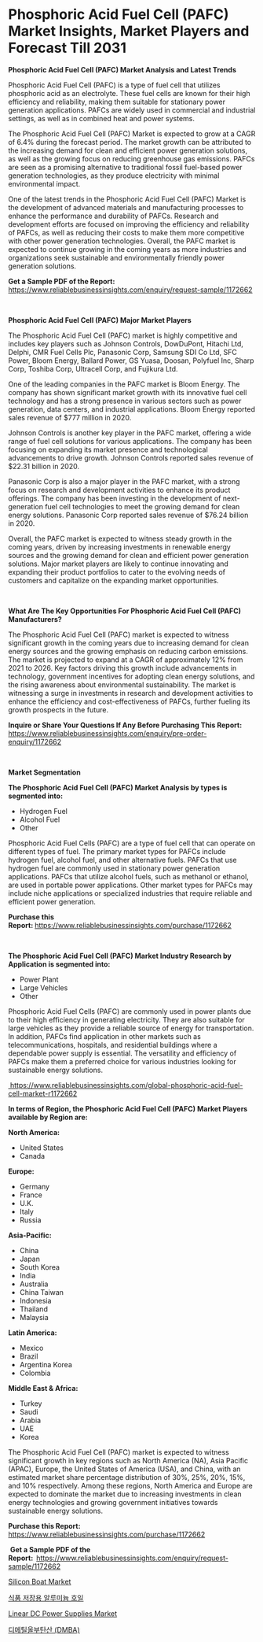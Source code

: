 <p><h1>Phosphoric Acid Fuel Cell (PAFC) Market Insights, Market Players and Forecast Till 2031</h1></p><p><strong>Phosphoric Acid Fuel Cell (PAFC) Market Analysis and Latest Trends</strong></p>
<p><p>Phosphoric Acid Fuel Cell (PAFC) is a type of fuel cell that utilizes phosphoric acid as an electrolyte. These fuel cells are known for their high efficiency and reliability, making them suitable for stationary power generation applications. PAFCs are widely used in commercial and industrial settings, as well as in combined heat and power systems.</p><p>The Phosphoric Acid Fuel Cell (PAFC) Market is expected to grow at a CAGR of 6.4% during the forecast period. The market growth can be attributed to the increasing demand for clean and efficient power generation solutions, as well as the growing focus on reducing greenhouse gas emissions. PAFCs are seen as a promising alternative to traditional fossil fuel-based power generation technologies, as they produce electricity with minimal environmental impact.</p><p>One of the latest trends in the Phosphoric Acid Fuel Cell (PAFC) Market is the development of advanced materials and manufacturing processes to enhance the performance and durability of PAFCs. Research and development efforts are focused on improving the efficiency and reliability of PAFCs, as well as reducing their costs to make them more competitive with other power generation technologies. Overall, the PAFC market is expected to continue growing in the coming years as more industries and organizations seek sustainable and environmentally friendly power generation solutions.</p></p>
<p><strong>Get a Sample PDF of the Report:&nbsp;</strong> <a href="https://www.reliablebusinessinsights.com/enquiry/request-sample/1172662">https://www.reliablebusinessinsights.com/enquiry/request-sample/1172662</a></p>
<p>&nbsp;</p>
<p><strong>Phosphoric Acid Fuel Cell (PAFC) Major Market Players</strong></p>
<p><p>The Phosphoric Acid Fuel Cell (PAFC) market is highly competitive and includes key players such as Johnson Controls, DowDuPont, Hitachi Ltd, Delphi, CMR Fuel Cells Plc, Panasonic Corp, Samsung SDI Co Ltd, SFC Power, Bloom Energy, Ballard Power, GS Yuasa, Doosan, Polyfuel Inc, Sharp Corp, Toshiba Corp, Ultracell Corp, and Fujikura Ltd.</p><p>One of the leading companies in the PAFC market is Bloom Energy. The company has shown significant market growth with its innovative fuel cell technology and has a strong presence in various sectors such as power generation, data centers, and industrial applications. Bloom Energy reported sales revenue of $777 million in 2020.</p><p>Johnson Controls is another key player in the PAFC market, offering a wide range of fuel cell solutions for various applications. The company has been focusing on expanding its market presence and technological advancements to drive growth. Johnson Controls reported sales revenue of $22.31 billion in 2020.</p><p>Panasonic Corp is also a major player in the PAFC market, with a strong focus on research and development activities to enhance its product offerings. The company has been investing in the development of next-generation fuel cell technologies to meet the growing demand for clean energy solutions. Panasonic Corp reported sales revenue of $76.24 billion in 2020.</p><p>Overall, the PAFC market is expected to witness steady growth in the coming years, driven by increasing investments in renewable energy sources and the growing demand for clean and efficient power generation solutions. Major market players are likely to continue innovating and expanding their product portfolios to cater to the evolving needs of customers and capitalize on the expanding market opportunities.</p></p>
<p>&nbsp;</p>
<p><strong>What Are The Key Opportunities For Phosphoric Acid Fuel Cell (PAFC) Manufacturers?</strong></p>
<p><p>The Phosphoric Acid Fuel Cell (PAFC) market is expected to witness significant growth in the coming years due to increasing demand for clean energy sources and the growing emphasis on reducing carbon emissions. The market is projected to expand at a CAGR of approximately 12% from 2021 to 2026. Key factors driving this growth include advancements in technology, government incentives for adopting clean energy solutions, and the rising awareness about environmental sustainability. The market is witnessing a surge in investments in research and development activities to enhance the efficiency and cost-effectiveness of PAFCs, further fueling its growth prospects in the future.</p></p>
<p><strong>Inquire or Share Your Questions If Any Before Purchasing This Report:</strong> <a href="https://www.reliablebusinessinsights.com/enquiry/pre-order-enquiry/1172662">https://www.reliablebusinessinsights.com/enquiry/pre-order-enquiry/1172662</a></p>
<p>&nbsp;</p>
<p><strong>Market Segmentation</strong></p>
<p><strong>The Phosphoric Acid Fuel Cell (PAFC) Market Analysis by types is segmented into:</strong></p>
<p><ul><li>Hydrogen Fuel</li><li>Alcohol Fuel</li><li>Other</li></ul></p>
<p><p>Phosphoric Acid Fuel Cells (PAFC) are a type of fuel cell that can operate on different types of fuel. The primary market types for PAFCs include hydrogen fuel, alcohol fuel, and other alternative fuels. PAFCs that use hydrogen fuel are commonly used in stationary power generation applications. PAFCs that utilize alcohol fuels, such as methanol or ethanol, are used in portable power applications. Other market types for PAFCs may include niche applications or specialized industries that require reliable and efficient power generation.</p></p>
<p><strong>Purchase this Report:&nbsp;</strong><a href="https://www.reliablebusinessinsights.com/purchase/1172662">https://www.reliablebusinessinsights.com/purchase/1172662</a></p>
<p>&nbsp;</p>
<p><strong>The Phosphoric Acid Fuel Cell (PAFC) Market Industry Research by Application is segmented into:</strong></p>
<p><ul><li>Power Plant</li><li>Large Vehicles</li><li>Other</li></ul></p>
<p><p>Phosphoric Acid Fuel Cells (PAFC) are commonly used in power plants due to their high efficiency in generating electricity. They are also suitable for large vehicles as they provide a reliable source of energy for transportation. In addition, PAFCs find application in other markets such as telecommunications, hospitals, and residential buildings where a dependable power supply is essential. The versatility and efficiency of PAFCs make them a preferred choice for various industries looking for sustainable energy solutions.</p></p>
<p><a href="https://www.reliablebusinessinsights.com/global-phosphoric-acid-fuel-cell-market-r1172662">&nbsp;https://www.reliablebusinessinsights.com/global-phosphoric-acid-fuel-cell-market-r1172662</a></p>
<p><strong>In terms of Region, the Phosphoric Acid Fuel Cell (PAFC) Market Players available by Region are:</strong></p>
<p>
    <p> <strong> North America: </strong>
        <ul>
            <li>United States</li>
            <li>Canada</li>
        </ul>
        </p> 
    <p> <strong> Europe: </strong>
        <ul>
            <li>Germany</li>
            <li>France</li>
            <li>U.K.</li>
            <li>Italy</li>
            <li>Russia</li>
        </ul>
        </p> 
    <p> <strong> Asia-Pacific: </strong>
        <ul>
            <li>China</li>
            <li>Japan</li>
            <li>South Korea</li>
            <li>India</li>
            <li>Australia</li>
            <li>China Taiwan</li>
            <li>Indonesia</li>
            <li>Thailand</li>
            <li>Malaysia</li>
        </ul>
        </p> 
    <p> <strong> Latin America: </strong>
        <ul>
            <li>Mexico</li>
            <li>Brazil</li>
            <li>Argentina Korea</li>
            <li>Colombia</li>
        </ul>
        </p> 
    <p> <strong> Middle East & Africa: </strong>
        <ul>
            <li>Turkey</li>
            <li>Saudi</li>
            <li>Arabia</li>
            <li>UAE</li>
            <li>Korea</li>
        </ul>
    </p>
    </p>
<p><p>The Phosphoric Acid Fuel Cell (PAFC) market is expected to witness significant growth in key regions such as North America (NA), Asia Pacific (APAC), Europe, the United States of America (USA), and China, with an estimated market share percentage distribution of 30%, 25%, 20%, 15%, and 10% respectively. Among these regions, North America and Europe are expected to dominate the market due to increasing investments in clean energy technologies and growing government initiatives towards sustainable energy solutions.</p></p>
<p><strong>Purchase this Report: </strong><a href="https://www.reliablebusinessinsights.com/purchase/1172662">https://www.reliablebusinessinsights.com/purchase/1172662</a></p>
<p>&nbsp;<strong>Get a Sample PDF of the Report:&nbsp;&nbsp;</strong><a href="https://www.reliablebusinessinsights.com/enquiry/request-sample/1172662">https://www.reliablebusinessinsights.com/enquiry/request-sample/1172662</a></p>
<p><strong></strong></p>
<p><p><a href="https://github.com/rionkhanvai01/Market-Research-Report-List-1/blob/main/silicon-boat-market.md">Silicon Boat Market</a></p><p><a href="https://medium.com/@bruceabernathy2022/2024%EB%85%84%EB%B6%80%ED%84%B0-2031%EB%85%84%EA%B9%8C%EC%A7%80-%EC%97%B0%ED%8F%89%EA%B7%A0-%EC%A6%9D%EA%B0%80%ED%95%98%EB%8A%94-%EC%8B%9D%ED%92%88-%EB%B3%B4%EA%B4%80%EC%9A%A9-%EC%95%8C%EB%A3%A8%EB%AF%B8%EB%8A%84-%ED%98%B8%EC%9D%BC-%EC%8B%9C%EC%9E%A5-%EA%B7%9C%EB%AA%A8%EC%97%90-%EB%8C%80%ED%95%9C-%ED%86%B5%EC%B0%B0%EB%A0%A5-4dffe3a230ba">식품 저장용 알루미늄 호일</a></p><p><a href="https://github.com/nandosuryapratama/Market-Research-Report-List-1/blob/main/linear-dc-power-supplies-market.md">Linear DC Power Supplies Market</a></p><p><a href="https://github.com/garnett961902/Market-Research-Report-List-2/blob/main/1926200159420.md">디메틸올부탄산 (DMBA)</a></p></p>